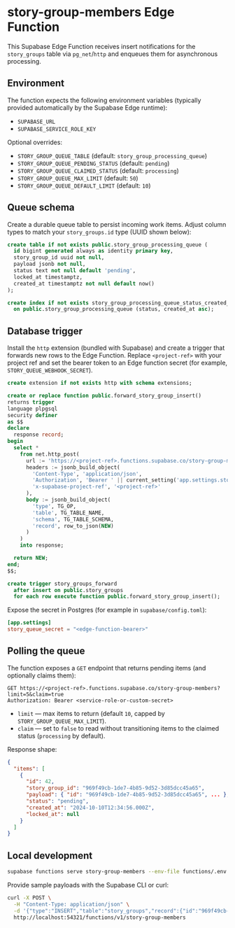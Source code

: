 # story-group-members Edge Function

This Supabase Edge Function receives insert notifications for the `story_groups` table via `pg_net`/`http` and enqueues them for asynchronous processing.

## Environment

The function expects the following environment variables (typically provided automatically by the Supabase Edge runtime):

- `SUPABASE_URL`
- `SUPABASE_SERVICE_ROLE_KEY`

Optional overrides:

- `STORY_GROUP_QUEUE_TABLE` (default: `story_group_processing_queue`)
- `STORY_GROUP_QUEUE_PENDING_STATUS` (default: `pending`)
- `STORY_GROUP_QUEUE_CLAIMED_STATUS` (default: `processing`)
- `STORY_GROUP_QUEUE_MAX_LIMIT` (default: `50`)
- `STORY_GROUP_QUEUE_DEFAULT_LIMIT` (default: `10`)

## Queue schema

Create a durable queue table to persist incoming work items. Adjust column types to match your `story_groups.id` type (UUID shown below):

```sql
create table if not exists public.story_group_processing_queue (
  id bigint generated always as identity primary key,
  story_group_id uuid not null,
  payload jsonb not null,
  status text not null default 'pending',
  locked_at timestamptz,
  created_at timestamptz not null default now()
);

create index if not exists story_group_processing_queue_status_created_idx
  on public.story_group_processing_queue (status, created_at asc);
```

## Database trigger

Install the `http` extension (bundled with Supabase) and create a trigger that forwards new rows to the Edge Function. Replace `<project-ref>` with your project ref and set the bearer token to an Edge function secret (for example, `STORY_QUEUE_WEBHOOK_SECRET`).

```sql
create extension if not exists http with schema extensions;

create or replace function public.forward_story_group_insert()
returns trigger
language plpgsql
security definer
as $$
declare
  response record;
begin
  select *
    from net.http_post(
      url := 'https://<project-ref>.functions.supabase.co/story-group-members',
      headers := jsonb_build_object(
        'Content-Type', 'application/json',
        'Authorization', 'Bearer ' || current_setting('app.settings.story_queue_secret', true),
        'x-supabase-project-ref', '<project-ref>'
      ),
      body := jsonb_build_object(
        'type', TG_OP,
        'table', TG_TABLE_NAME,
        'schema', TG_TABLE_SCHEMA,
        'record', row_to_json(NEW)
      )
    )
    into response;

  return NEW;
end;
$$;

create trigger story_groups_forward
  after insert on public.story_groups
  for each row execute function public.forward_story_group_insert();
```

Expose the secret in Postgres (for example in `supabase/config.toml`):

```toml
[app.settings]
story_queue_secret = "<edge-function-bearer>"
```

## Polling the queue

The function exposes a `GET` endpoint that returns pending items (and optionally claims them):

```
GET https://<project-ref>.functions.supabase.co/story-group-members?limit=5&claim=true
Authorization: Bearer <service-role-or-custom-secret>
```

- `limit` — max items to return (default `10`, capped by `STORY_GROUP_QUEUE_MAX_LIMIT`).
- `claim` — set to `false` to read without transitioning items to the claimed status (`processing` by default).

Response shape:

```json
{
  "items": [
    {
      "id": 42,
      "story_group_id": "969f49cb-1de7-4b85-9d52-3d85dcc45a65",
      "payload": { "id": "969f49cb-1de7-4b85-9d52-3d85dcc45a65", ... },
      "status": "pending",
      "created_at": "2024-10-10T12:34:56.000Z",
      "locked_at": null
    }
  ]
}
```

## Local development

```bash
supabase functions serve story-group-members --env-file functions/.env.yaml.example
```

Provide sample payloads with the Supabase CLI or curl:

```bash
curl -X POST \
  -H "Content-Type: application/json" \
  -d '{"type":"INSERT","table":"story_groups","record":{"id":"969f49cb-1de7-4b85-9d52-3d85dcc45a65"}}' \
  http://localhost:54321/functions/v1/story-group-members
```
